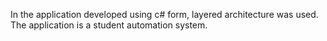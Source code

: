 In the application developed using c# form, layered architecture was used. The application is a student automation system.

